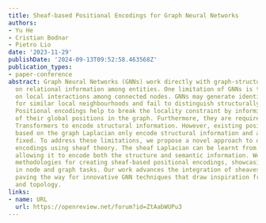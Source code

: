 ```yaml
---
title: Sheaf-based Positional Encodings for Graph Neural Networks
authors:
- Yu He
- Cristian Bodnar
- Pietro Lio
date: '2023-11-29'
publishDate: '2024-09-13T09:52:58.463568Z'
publication_types:
- paper-conference
abstract: Graph Neural Networks (GNNs) work directly with graph-structured data, capitalising
  on relational information among entities. One limitation of GNNs is their reliance
  on local interactions among connected nodes. GNNs may generate identical node embeddings
  for similar local neighbourhoods and fail to distinguish structurally distinct graphs.
  Positional encodings help to break the locality constraint by informing the nodes
  of their global positions in the graph. Furthermore, they are required by Graph
  Transformers to encode structural information. However, existing positional encodings
  based on the graph Laplacian only encode structural information and are typically
  fixed. To address these limitations, we propose a novel approach to design positional
  encodings using sheaf theory. The sheaf Laplacian can be learnt from node data,
  allowing it to encode both the structure and semantic information. We present two
  methodologies for creating sheaf-based positional encodings, showcasing their efficacy
  in node and graph tasks. Our work advances the integration of sheaves in graph learning,
  paving the way for innovative GNN techniques that draw inspiration from geometry
  and topology.
links:
- name: URL
  url: https://openreview.net/forum?id=ZtAabWUPu3
---
```

